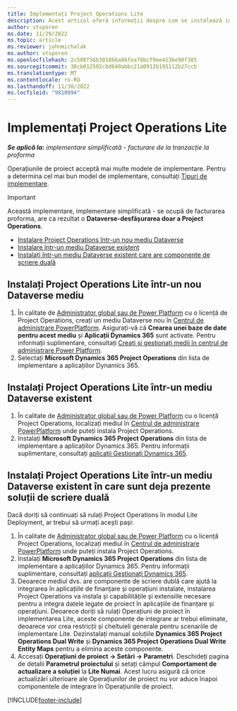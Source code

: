```yaml
---
title: Implementați Project Operations Lite
description: Acest articol oferă informații despre cum se instalează implementarea Project Operations lite - gestionarea facturării proforme.
author: stsporen
ms.date: 11/29/2022
ms.topic: article
ms.reviewer: johnmichalak
ms.author: stsporen
ms.openlocfilehash: 2c508f56b3018b6a86fea78bcf9ee4136e90f385
ms.sourcegitcommit: 38cb012502cbd640abbc21a0912b195112b27ccb
ms.translationtype: MT
ms.contentlocale: ro-RO
ms.lasthandoff: 11/30/2022
ms.locfileid: "9810994"
---
```

# <a name="deploy-project-operations-lite"></a>Implementați Project Operations Lite

_**Se aplică la:** implementare simplificată - facturare de la tranzacție la proforma_



Operațiunile de proiect acceptă mai multe modele de implementare. Pentru a determina cel mai bun model de implementare, consultați [Tipuri de implementare](determine-deployment-type.md).


> [!IMPORTANT]
> Această implementare, implementare simplificată - se ocupă de facturarea proforma, are ca rezultat o **Dataverse-desfășurarea doar a Project Operations**.

- [Instalare Project Operations într-un nou mediu Dataverse](#new)
- [Instalare într-un mediu Dataverse existent](#existing)
- [Instalați într-un mediu Dataverse existent care are componente de scriere duală](#existingdw)



## <a name="install-project-operations-lite-to-a-new-dataverse-environment"></a><a name="new"></a> Instalați Project Operations Lite într-un nou Dataverse mediu

1. În calitate de [Administrator global sau de Power Platform](/power-platform/admin/global-service-administrators-can-administer-without-license) cu o licență de Project Operations, creați un mediu Dataverse nou în [Centrul de administrare PowerPlatform](https://admin.powerplatform.com). Asigurați-vă că **Crearea unei baze de date pentru acest mediu** și **Aplicații Dynamics 365** sunt activate. Pentru informații suplimentare, consultați [Creați și gestionați medii în centrul de administrare Power Platform](/power-platform/admin/create-environment#create-an-environment-in-the-power-platform-admin-center).
1. Selectați **Microsoft Dynamics 365 Project Operations** din lista de implementare a aplicațiilor Dynamics 365.


## <a name="install-project-operations-lite-to-an-existing-dataverse-environment"></a><a name="existing"></a> Instalați Project Operations Lite într-un mediu Dataverse existent 
1. În calitate de [Administrator global sau de Power Platform](/power-platform/admin/global-service-administrators-can-administer-without-license) cu o licență Project Operations, localizați mediul în [Centrul de administrare PowerPlatform](https://admin.powerplatform.com) unde puteți instala Project Operations.
1. Instalați **Microsoft Dynamics 365 Project Operations** din lista de implementare a aplicațiilor Dynamics 365. Pentru informații suplimentare, consultați [aplicații Gestionați Dynamics 365](/power-platform/admin/manage-apps).

## <a name="install-project-operations-lite-to-an-existing-dataverse-environment-where-dual-write-solutions-are-already-present"></a><a name="existingdw"></a> Instalați Project Operations Lite într-un mediu Dataverse existent în care sunt deja prezente soluții de scriere duală

Dacă doriți să continuați să rulați Project Operations în modul Lite Deployment, ar trebui să urmați acești pași:

1. În calitate de [Administrator global sau de Power Platform](/power-platform/admin/global-service-administrators-can-administer-without-license) cu o licență Project Operations, localizați mediul în [Centrul de administrare PowerPlatform](https://admin.powerplatform.com) unde puteți instala Project Operations.
1. Instalați **Microsoft Dynamics 365 Project Operations** din lista de implementare a aplicațiilor Dynamics 365. Pentru informații suplimentare, consultați [aplicații Gestionați Dynamics 365](/power-platform/admin/manage-apps).
1. Deoarece mediul dvs. are componente de scriere dublă care ajută la integrarea în aplicațiile de finanțare și operațiuni instalate, instalarea Project Operations va instala și capabilitățile și extensiile necesare pentru a integra datele legate de proiect în aplicațiile de finanțare și operațiuni. Deoarece doriți să rulați Operațiuni de proiect în implementarea Lite, aceste componente de integrare ar trebui eliminate, deoarece vor crea restricții și cheltuieli generale pentru scenariile de implementare Lite. Dezinstalați manual soluțiile **Dynamics 365 Project Operations Dual Write** și **Dynamics 365 Project Operations Dual Write Entity Maps** pentru a elimina aceste componente.
1. Accesați **Operațiuni de proiect -> Setări -> Parametri**. Deschideți pagina de detalii **Parametrul proiectului** și setați câmpul **Comportament de actualizare a soluției** la **Lite Numai**. Acest lucru asigură că orice actualizări ulterioare ale Operațiunilor de proiect nu vor aduce înapoi componentele de integrare în Operațiunile de proiect.  

[!INCLUDE[footer-include](../includes/footer-banner.md)]
